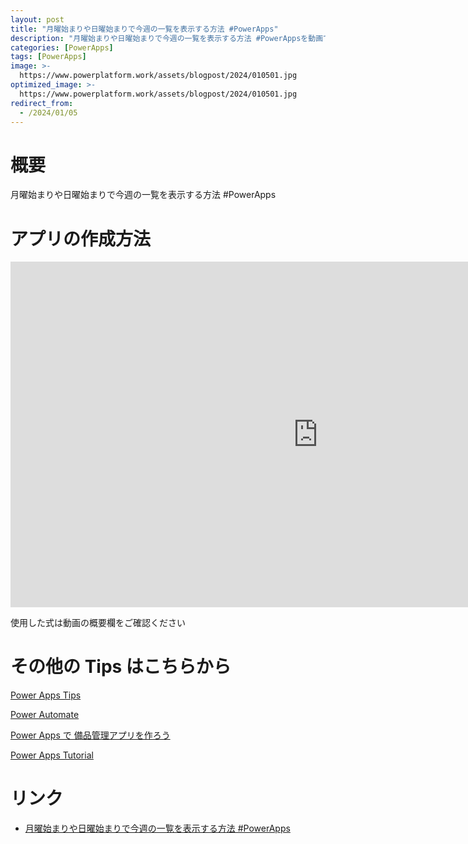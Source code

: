 ```yaml
---
layout: post
title: "月曜始まりや日曜始まりで今週の一覧を表示する方法 #PowerApps"
description: "月曜始まりや日曜始まりで今週の一覧を表示する方法 #PowerAppsを動画で分かりやすく解説"
categories: [PowerApps]
tags: [PowerApps]
image: >-
  https://www.powerplatform.work/assets/blogpost/2024/010501.jpg
optimized_image: >-
  https://www.powerplatform.work/assets/blogpost/2024/010501.jpg
redirect_from:
  - /2024/01/05
---
```



#  概要

月曜始まりや日曜始まりで今週の一覧を表示する方法 #PowerApps


# アプリの作成方法

<iframe width="983" height="553" src="https://www.youtube.com/embed/E1sHzT0LHqQ" title="YouTube video player" frameborder="0" allow="accelerometer; autoplay; clipboard-write; encrypted-media; gyroscope; picture-in-picture" allowfullscreen></iframe>


使用した式は動画の概要欄をご確認ください


# その他の Tips はこちらから

[Power Apps Tips](https://www.youtube.com/watch?v=VrAQf3JQ7yM&list=PLVhFi1fb3DqakSLVMn22DDcySXh9jtzi- )


[Power Automate](https://www.youtube.com/watch?v=-YnJYT0ASEM&list=PLVhFi1fb3Dqbzic6GieqnLFgD3aTj-eHA)


[Power Apps で 備品管理アプリを作ろう](https://www.youtube.com/playlist?list=PLVhFi1fb3DqZM3HKb8Hea6XEL96990Fyn)


[Power Apps Tutorial](https://www.youtube.com/playlist?list=PLVhFi1fb3DqalxpL974VvAJvV4iWoSbe_)


# リンク


- [月曜始まりや日曜始まりで今週の一覧を表示する方法 #PowerApps](https://www.youtube.com/watch?v=E1sHzT0LHqQ)

